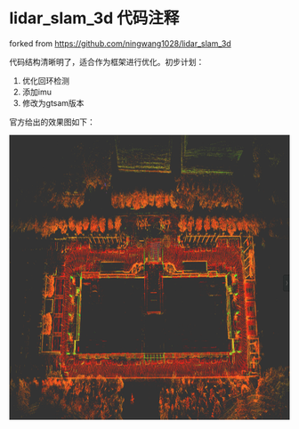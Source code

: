 # lidar_slam_3d 代码注释

forked from <https://github.com/ningwang1028/lidar_slam_3d>

代码结构清晰明了，适合作为框架进行优化。初步计划：

1. 优化回环检测
2. 添加imu
3. 修改为gtsam版本

官方给出的效果图如下：

<img src="image/map.png" height="512pix" /> 

